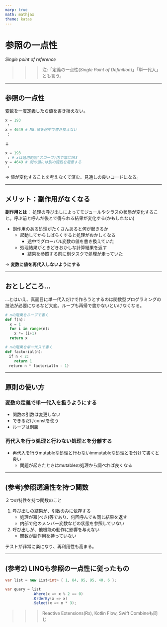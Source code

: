 ```yaml
---
marp: true
math: mathjax
theme: katas
---
```

<!--
size: 16:9
paginate: true
-->
<!-- header: 勉強会# ― エンジニアとしての解像度を高めるための勉強会-->

# 参照の一点性

_Single point of reference_

>>> 注:「定義の一点性(_Single Point of Definition_)」「単一代入」とも言う。

<!-- 初出は書籍「ソフトウェアアーキテクチャ ― ソフトウェア開発のためのパターン体系」F.ブッシュマン他, 近代科学社(2000)の
アーキテクチャ根底技法として１０点紹介されたものの１つ。よりよいモジュールの設計方針として紹介されたこの技法の中には分割と統治も含まれている。

モジュールといってもライブラリやパッケージのような大きな単位だけでなく、クラスや関数・データの集まりに対しても適用できるもので、
開発方法論やプログラミング言語の種類とは関係なく利用できるものなので覚えて行ってほしい -->
---

## 参照の一点性

変数を一度定義したら値を書き換えない。

```py
x = 193
 :
x = 4649 # NG.値を途中で書き換えない
 :
```
↓
```py
x = 193
 : # xは通用範囲(スコープ)内で常に193
y = 4649 # 別の値には別の変数を用意する
 :
```

⇒ 値が変化することを考えなくて済む、見通しの良いコードになる。

---

## メリット：副作用がなくなる

**副作用とは**： 処理の呼び出しによってモジュールやクラスの状態が変化すること。呼ぶ前と呼んだ後とで得られる結果が変化する(かもしれない)

* 副作用のある処理がたくさんあると何が起きるか
    * 起動してからしばらくすると処理がおかしくなる
        * 途中でグローバル変数の値を書き換えていた
    * 処理結果がときどきおかしな計算結果を返す
        * 結果を参照する前に別タスクで処理が走っていた

→ **変数に値を再代入しないようにする**

<!-- 少し遠いところの話になるけれど、並行処理(マルチタスク/マルチスレッド)で安全なプログラムが書けるようになる -->

---

## おとしどころ…

…とはいえ、真面目に単一代入だけで作ろうとするのは関数型プログラミングの技法が必要になるなど大変。ループも再帰で書かないといけなくなる。

```py
# nの階乗をループで書く
def f(n):
  x = 1
  for i in range(n):
    x *= (i+1)
  return x
```
```py
# nの階乗を単一代入で書く
def factorial(n):
　if n < 2:
    return 1
　return n * factorial(n - 1)
```

<!-- ちなみに再帰は２-３種類のパターンがあるだけなので、それさえ覚えてしまえば意外と頭に入ってきます。及び腰になっている人もこの記事とかで読んでおくと良いです。
再帰が分かった気になれるスライド : https://speakerdeck.com/kishida/write-a-executable-process-for-ai-era
-->

---
## 原則の使い方

### 変数の定義で単一代入を扱うようにする

* 関数の引数は変更しない
* できるだけconstを使う
* ループは別腹

### 再代入を行う処理と行わない処理とを分離する

* 再代入を行うmutableな処理と行わないimmutableな処理とを分けて書くと良い
    * 問題が起きたときはmutableの処理から調べれば良くなる

<!-- Webから入ってきた、厳密にはドメイン駆動設計で言葉が定義された「リポジトリパターン」のように、情報を特定の場所にまとめておいて
他の場所ではその操作のみ書くというのも。WPFやWinUIで使われることの多いMVVMパターンもそう。
画面表示に必要なデータ(ViewModel)を画面表示処理(View)そのものとは切り離しておくことで、画面表示を参照透過に作るパターンといえる。
さらに拡張させると、ViewModelすらもModelと連携させるMVというパターンもある。これはSwiftUI界隈。
-->
<!-- 言葉として定義と代入とを分けて考えると良いかも。 -->

<!-- 再代入するということは、その変数に状態を持たせているという表現もできる。あるときはこういう値、別のあるときはこういう値、というように。
ソフトウェアを作るときは状態遷移モデルをイメージできるようになろう、あるいは、状態をできるだけ減らしていこうということで言われているが、
変数１つ１つを取ってみても状態が生まれていることを考えると、おいそれと変数の値を変更していくのが怖くなるのじゃないかなと思う。
 -->

---

<!-- ところで状態を持たないようにするのは、変数だけでなく、関数なども同じことが言える。関数が実行されるとき状態が変化しないようにして、
同じ引数であれば必ず同じ結果を返すというのも安定した処理が実現できる。副作用がないから。
これを参照透過性を持つ関数と呼んで、今のプログラミングスタイルではこの考え方を強く取り入れていくことが重要なのでついでに紹介します。-->

## (参考)参照透過性を持つ関数

２つの特性を持つ関数のこと

1. 呼び出しの結果が、引数のみに依存する
    * 処理が冪(べき)等であり、何回呼んでも同じ結果を返す
    * 内部で他のメンバー変数などの状態を参照していない
2. 呼び出しが、他機能の動作に影響を与えない
    * 関数が副作用を持っていない

テストが非常に楽になり、再利用性も高まる。

---

## (参考2) LINQも参照の一点性に従ったもの

```cs
var list = new List<int> { 1, 84, 95, 95, 40, 6 };

var query = list
            .Where(x => x % 2 == 0)
            .OrderBy(x => x)
            .Select(x => x * 3);
```

<!-- 呼んだ後もlistが変化していないこと、１つ１つの途中で新しいリストが生まれている(処理の効率上、毎回作っている訳では無いが)
ところで、プログラミングは状態を変化させていって出力を得ることが目的だが、こういうLINQや再帰とかはソースコード上に
状態が見つからない。どこにあるのだろう？
返り値など、プログラムの上を流れるデータに状態が載っている。このストリームに副作用を閉じ込めるのも、参照の一点性を
守って保守性を高めるための工夫になるし、関数型プログラミングにおけるモナドの１つとして役に立つと思う。
デバッグしにくいけどね。 -->

>>> Reactive Extensions(Rx), Kotlin Flow, Swift Combineも同じ

<!-- 最近、Rx系のライブラリとしてC#ではR3が登場して話題になってます。現代の「async/awaitがあればRx要らなくない？」に
向き合い、RxのメッセージングをLINQとして処理できる、オブザーバーパターンのベストプラクティスとして再設計されたライブラリになっているので要チェック。
R３関連リンク：
https://github.com/Cysharp/R3
https://neue.cc/2024/02/27_R3.html
 -->

<!--
Q&A: 中で状態を持たないクラスや関数を扱う場合、引数が大量になる場合はどうしたらいい？
→ それぞれがまったく別の情報であれば、大量になっていても別に構わない。ただ、同じカテゴリーの情報があるとすれば、
グルーピングしたクラスや構造体にまとめてから渡すとよい。例えば２次元平面上の２つの点を渡すと距離が得られる関数があったとして、
その関数の引数に x1,y1,x2,y2 と渡すか、あるいはPoint型みたいなものを作って p1, p2 と渡すかどちらが分かりやすいかという話になる。
一方で後者のp1,p2だと、関数を呼ぶときに毎回Point型に変換しなければならない手間を感じるかもだが、言っても1-2行増えるだけだし、
意味は強化されるので問題なしと考えた方が保守性がよい。
-->